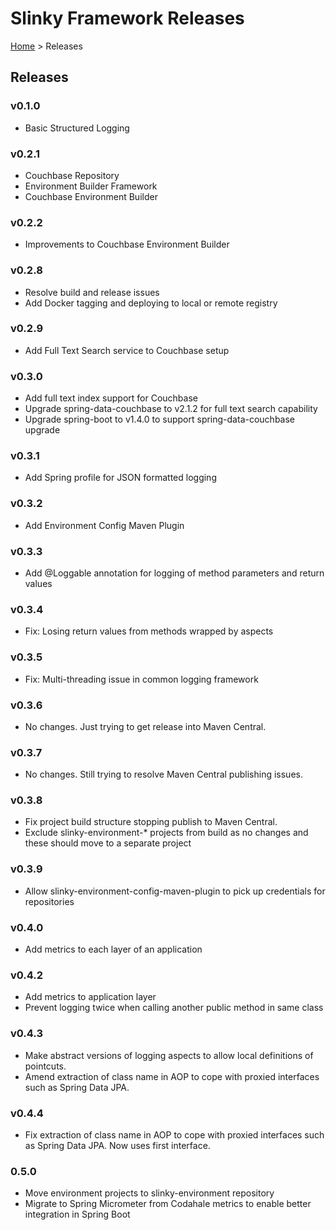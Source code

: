 # Slinky Framework Releases

[Home](../README.md) > Releases

## Releases

### v0.1.0

- Basic Structured Logging

### v0.2.1

- Couchbase Repository
- Environment Builder Framework
- Couchbase Environment Builder

### v0.2.2

- Improvements to Couchbase Environment Builder

### v0.2.8
- Resolve build and release issues
- Add Docker tagging and deploying to local or remote registry

### v0.2.9
- Add Full Text Search service to Couchbase setup

### v0.3.0
- Add full text index support for Couchbase
- Upgrade spring-data-couchbase to v2.1.2 for full text search capability
- Upgrade spring-boot to v1.4.0 to support spring-data-couchbase upgrade

### v0.3.1
- Add Spring profile for JSON formatted logging

### v0.3.2
- Add Environment Config Maven Plugin

### v0.3.3
- Add @Loggable annotation for logging of method parameters and return values

### v0.3.4
- Fix: Losing return values from methods wrapped by aspects

### v0.3.5
- Fix: Multi-threading issue in common logging framework

### v0.3.6
- No changes. Just trying to get release into Maven Central.

### v0.3.7
- No changes. Still trying to resolve Maven Central publishing issues.

### v0.3.8
- Fix project build structure stopping publish to Maven Central.
- Exclude slinky-environment-* projects from build as no changes and these should move to a separate project 

### v0.3.9
- Allow slinky-environment-config-maven-plugin to pick up credentials for repositories

### v0.4.0
- Add metrics to each layer of an application

### v0.4.2
- Add metrics to application layer
- Prevent logging twice when calling another public method in same class

### v0.4.3
- Make abstract versions of logging aspects to allow local definitions of pointcuts.
- Amend extraction of class name in AOP to cope with proxied interfaces such as Spring Data JPA.

### v0.4.4
- Fix extraction of class name in AOP to cope with proxied interfaces such as Spring Data JPA. Now uses first interface.

### 0.5.0
- Move environment projects to slinky-environment repository
- Migrate to Spring Micrometer from Codahale metrics to enable better integration in Spring Boot
